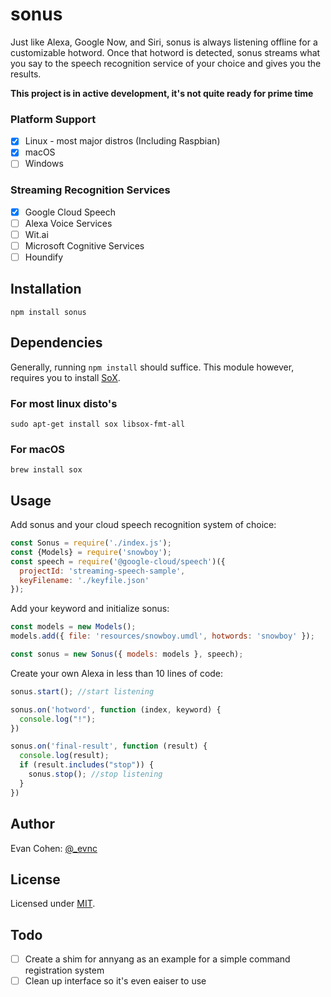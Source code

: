 # sonus
Just like Alexa, Google Now, and Siri, sonus is always listening offline for a customizable hotword. Once that hotword is detected, sonus streams what you say to the speech recognition service of your choice and gives you the results. 

**This project is in active development, it's not quite ready for prime time**

### Platform Support 
- [X] Linux - most major distros (Including Raspbian)
- [X] macOS
- [ ] Windows

### Streaming Recognition Services

- [X] Google Cloud Speech
- [ ] Alexa Voice Services
- [ ] Wit.ai
- [ ] Microsoft Cognitive Services
- [ ] Houndify

## Installation

```
npm install sonus
```

## Dependencies

Generally, running `npm install` should suffice. This module however, requires you to install [SoX](http://sox.sourceforge.net).

### For most linux disto's
```
sudo apt-get install sox libsox-fmt-all
```

### For macOS
```
brew install sox
```

## Usage 

Add sonus and your cloud speech recognition system of choice:
``` javascript
const Sonus = require('./index.js');
const {Models} = require('snowboy');
const speech = require('@google-cloud/speech')({
  projectId: 'streaming-speech-sample',
  keyFilename: './keyfile.json'
});
```

Add your keyword and initialize sonus:
``` javascript
const models = new Models();
models.add({ file: 'resources/snowboy.umdl', hotwords: 'snowboy' });

const sonus = new Sonus({ models: models }, speech);
```

Create your own Alexa in less than 10 lines of code:
``` javascript
sonus.start(); //start listening

sonus.on('hotword', function (index, keyword) {
  console.log("!");
})

sonus.on('final-result', function (result) {
  console.log(result);
  if (result.includes("stop")) {
    sonus.stop(); //stop listening
  }
})
```

## Author
Evan Cohen: [@_evnc](https://twitter.com/_evnc)

## License
Licensed under [MIT](https://github.com/evancohen/sonus/blob/master/LICENSE).


## Todo

- [ ] Create a shim for annyang as an example for a simple command registration system
- [ ] Clean up interface so it's even eaiser to use
